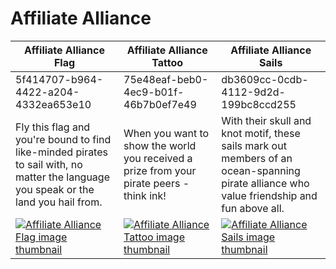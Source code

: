 # Affiliate Alliance

| Affiliate Alliance Flag | Affiliate Alliance Tattoo | Affiliate Alliance Sails |
| ----------------------- | ------------------------- | ------------------------ |
| 5f414707-b964-4422-a204-4332ea653e10 | 75e48eaf-beb0-4ec9-b01f-46b7b0ef7e49 | db3609cc-0cdb-4112-9d2d-199bc8ccd255 |
| Fly this flag and you're bound to find like-minded pirates to sail with, no matter the language you speak or the land you hail from. | When you want to show the world you received a prize from your pirate peers - think ink! | With their skull and knot motif, these sails mark out members of an ocean-spanning pirate alliance who value friendship and fun above all. |
| [![Affiliate Alliance Flag image thumbnail](https://seaofthieves.wiki.gg/images/3/3d/Affiliate_Alliance_Flag.png)](https://seaofthieves.wiki.gg/wiki/Affiliate_Alliance_Flag) | [![Affiliate Alliance Tattoo image thumbnail](https://seaofthieves.wiki.gg/images/c/cc/Affiliate_Alliance_Tattoo.png)](https://seaofthieves.wiki.gg/wiki/Affiliate_Alliance_Tattoo) | [![Affiliate Alliance Sails image thumbnail](https://seaofthieves.wiki.gg/images/8/87/Affiliate_Alliance_Sails.png)](https://seaofthieves.wiki.gg/wiki/Affiliate_Alliance_Sails) |
